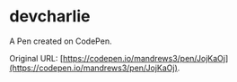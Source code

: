 # devcharlie

A Pen created on CodePen.

Original URL: [https://codepen.io/mandrews3/pen/JojKaOj](https://codepen.io/mandrews3/pen/JojKaOj).

